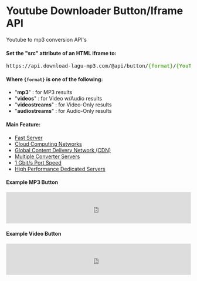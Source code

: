# Youtube Downloader Button/Iframe API
Youtube to mp3 conversion API's
<h4 class="panel-title panel-heading">Set the "src" attribute of an HTML iframe to:</h4>
<pre class="prettyprint lang-html">https://api.download-lagu-mp3.com/@api/button/<b><span class="nocode" style="color:#65b042">{format}</span></b>/<b><span class="nocode" style="color:#65b042">{YouTube-Video-ID}</span></b></pre>
<h4 class="panel-title panel-heading">Where <code><b>{format}</b></code> is one of the following:</h4>
<div class="panel-title panel-heading">
<ul style="margin-bottom:0">
<li>"<b>mp3</b>" : for MP3 results</li>
<li>"<b>videos</b>" : for Video w/Audio results</li>
<li>"<b>videostreams</b>" : for Video-Only results</li>
<li>"<b>audiostreams</b>" : for Audio-Only results</li>
</ul>
<style>
.button-api-frame{
height : 85px;
}
@media only screen and (max-width: 500px) {
    .button-api-frame{
    height : 100%;
    }
}
</style>


<h4 class="panel-title panel-heading">Main Feature:</h4>
<div>

<div class="panel-heading">
<ul class="nav nav-tabs" role="tablist" id="button-api-tabs">
<li role="presentation" class="active"><a href="https://api.download-lagu-mp3.com" aria-controls="home" role="tab" data-toggle="tab">Fast Server</a></li>
<li role="presentation"><a href="https://api.download-lagu-mp3.com" aria-controls="messages" role="tab" data-toggle="tab">Cloud Computing Networks</a></li>
<li role="presentation"><a href="https://api.download-lagu-mp3.com" aria-controls="messages" role="tab" data-toggle="tab">Global Content Delivery Network (CDN)</a></li>
<li role="presentation"><a href="https://api.download-lagu-mp3.com" aria-controls="settings" role="tab" data-toggle="tab">Multiple Converter Servers</a></li>
<li role="presentation"><a href="https://api.download-lagu-mp3.com" aria-controls="settings" role="tab" data-toggle="tab">1 Gbit/s Port Speed</a></li>
<li role="presentation" class="active"><a href="https://api.download-lagu-mp3.com" aria-controls="home" role="tab" data-toggle="tab">High Performance Dedicated Servers</a></li>
</ul>
<h4 class="panel-title panel-heading">Example MP3 Button</h4>
<div role="tabpanel" class="tab-pane fade" id="videos-button-api">
<pre class="prettyprint lang-html"><iframe class="button-api-frame" src="https://api.download-lagu-mp3.com/@api/button/mp3/CevxZvSJLk8" width="100%" height="100%" allowtransparency="true" scrolling="no" style="border:none"></iframe></pre>
<h4 class="panel-title panel-heading">Example Video Button</h4>
<div role="tabpanel" class="tab-pane fade" id="videos-button-api">
<pre class="prettyprint lang-html"><iframe class="button-api-frame" src="https://api.download-lagu-mp3.com/@api/button/videos/CevxZvSJLk8" width="100%" height="100%" allowtransparency="true" scrolling="no" style="border:none"></iframe></pre>
